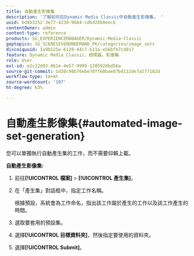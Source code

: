 ```yaml
---
title: 自動產生影像集
description: '了解如何在Dynamic Media Classic中自動產生影像集。 '
uuid: bd4b3252-3e77-4230-9684-cd6d28b8eecb
contentOwner: admin
content-type: reference
products: SG_EXPERIENCEMANAGER/Dynamic-Media-Classic
geptopics: SG_SCENESEVENONDEMAND_PK/categories/image_sets
discoiquuid: 1a9b525e-6120-44c7-b11a-e56bfb7cd017
feature: Dynamic Media Classic，檢視器，影像集
role: User
exl-id: e2c22d93-061e-4e57-9999-120592dbd56a
source-git-commit: 1d30c98b76ebe78ff60bae87bd112de7a577182d
workflow-type: tm+mt
source-wordcount: '107'
ht-degree: 63%

---
```


# 自動產生影像集{#automated-image-set-generation}

<!-- 

Comment Type: remark
Last Modified By: 
Last Modified Date: 

<p>New for 6.5</p>

 -->

您可以單獨執行自動產生集的工作，而不需要仰賴上載。

**自動產生影像集:**

1. 前往&#x200B;**[!UICONTROL 檔案]** > **[!UICONTROL 產生集]**。
1. 在「產生集」對話框中，指定工作名稱。

   根據預設，系統會為工作命名，指出該工作屬於產生的工作以及該工作產生的時間。

1. 選取要套用的預設集。
1. 選擇&#x200B;**[!UICONTROL 目標資料夾]**，然後指定要使用的資料夾。
1. 選擇&#x200B;**[!UICONTROL Submit]**。
